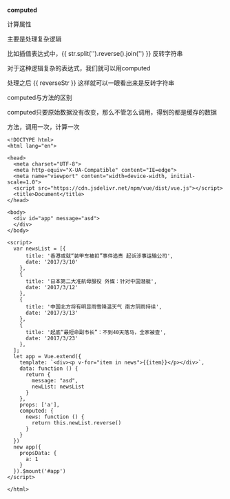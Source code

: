 **computed**

计算属性

主要是处理复杂逻辑

比如插值表达式中，{{ str.split('').reverse().join('') }} 反转字符串

对于这种逻辑复杂的表达式，我们就可以用computed

处理之后  {{ reverseStr }} 这样就可以一眼看出来是反转字符串



computed与方法的区别

computed只要原始数据没有改变，那么不管怎么调用，得到的都是缓存的数据

方法，调用一次，计算一次

```vue
<!DOCTYPE html>
<html lang="en">

<head>
  <meta charset="UTF-8">
  <meta http-equiv="X-UA-Compatible" content="IE=edge">
  <meta name="viewport" content="width=device-width, initial-scale=1.0">
  <script src="https://cdn.jsdelivr.net/npm/vue/dist/vue.js"></script>
  <title>Document</title>
</head>

<body>
  <div id="app" message="asd">
  </div>
</body>

<script>
  var newsList = [{
      title: '香港或就“装甲车被扣”事件追责 起诉涉事运输公司',
      date: '2017/3/10'
    },
    {
      title: '日本第二大准航母服役 外媒：针对中国潜艇',
      date: '2017/3/12'
    },
    {
      title: '中国北方将有明显雨雪降温天气 南方阴雨持续',
      date: '2017/3/13'
    },
    {
      title: '起底“最短命副市长”：不到40天落马，全家被查',
      date: '2017/3/23'
    },
  ];
  let app = Vue.extend({
    template: `<div><p v-for="item in news">{{item}}</p></div>`,
    data: function () {
      return {
        message: "asd",
        newList: newsList
      }
    },
    props: ['a'],
    computed: {
      news: function () {
        return this.newList.reverse()
      }
    }
  })
  new app({
    propsData: {
      a: 1
    }
  }).$mount('#app')
</script>

</html>
```

